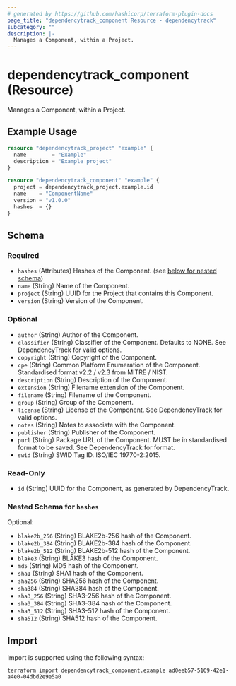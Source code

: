 ```yaml
---
# generated by https://github.com/hashicorp/terraform-plugin-docs
page_title: "dependencytrack_component Resource - dependencytrack"
subcategory: ""
description: |-
  Manages a Component, within a Project.
---
```


# dependencytrack_component (Resource)

Manages a Component, within a Project.

## Example Usage

```terraform
resource "dependencytrack_project" "example" {
  name        = "Example"
  description = "Example project"
}

resource "dependencytrack_component" "example" {
  project = dependencytrack_project.example.id
  name    = "ComponentName"
  version = "v1.0.0"
  hashes  = {}
}
```

<!-- schema generated by tfplugindocs -->
## Schema

### Required

- `hashes` (Attributes) Hashes of the Component. (see [below for nested schema](#nestedatt--hashes))
- `name` (String) Name of the Component.
- `project` (String) UUID for the Project that contains this Component.
- `version` (String) Version of the Component.

### Optional

- `author` (String) Author of the Component.
- `classifier` (String) Classifier of the Component. Defaults to NONE. See DependencyTrack for valid options.
- `copyright` (String) Copyright of the Component.
- `cpe` (String) Common Platform Enumeration of the Component. Standardised format v2.2 / v2.3 from MITRE / NIST.
- `description` (String) Description of the Component.
- `extension` (String) Filename extension of the Component.
- `filename` (String) Filename of the Component.
- `group` (String) Group of the Component.
- `license` (String) License of the Component. See DependencyTrack for valid options.
- `notes` (String) Notes to associate with the Component.
- `publisher` (String) Publisher of the Component.
- `purl` (String) Package URL of the Component. MUST be in standardised format to be saved. See DependencyTrack for format.
- `swid` (String) SWID Tag ID. ISO/IEC 19770-2:2015.

### Read-Only

- `id` (String) UUID for the Component, as generated by DependencyTrack.

<a id="nestedatt--hashes"></a>
### Nested Schema for `hashes`

Optional:

- `blake2b_256` (String) BLAKE2b-256 hash of the Component.
- `blake2b_384` (String) BLAKE2b-384 hash of the Component.
- `blake2b_512` (String) BLAKE2b-512 hash of the Component.
- `blake3` (String) BLAKE3 hash of the Component.
- `md5` (String) MD5 hash of the Component.
- `sha1` (String) SHA1 hash of the Component.
- `sha256` (String) SHA256 hash of the Component.
- `sha384` (String) SHA384 hash of the Component.
- `sha3_256` (String) SHA3-256 hash of the Component.
- `sha3_384` (String) SHA3-384 hash of the Component.
- `sha3_512` (String) SHA3-512 hash of the Component.
- `sha512` (String) SHA512 hash of the Component.

## Import

Import is supported using the following syntax:

```shell
terraform import dependencytrack_component.example ad0eeb57-5169-42e1-a4e0-04dbd2e9e5a0
```
